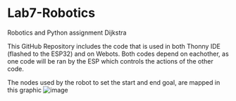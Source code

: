# Lab7-Robotics
Robotics and Python assignment Dijkstra 

This GitHub Repository includes the code that is used in both Thonny IDE (flashed to the ESP32) and on Webots. 
Both codes depend on eachother, as one code will be ran by the ESP which controls the actions of the other code. 

The nodes used by the robot to set the start and end goal, are mapped in this graphic
![image](https://github.com/user-attachments/assets/5fd49e28-e9a7-4522-8e47-a8f4337e9d40)

